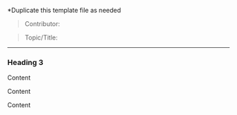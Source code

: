 *Duplicate this template file as needed

> Contributor: 
> 

> Topic/Title:
> 

---

### Heading 3

Content

Content

Content
